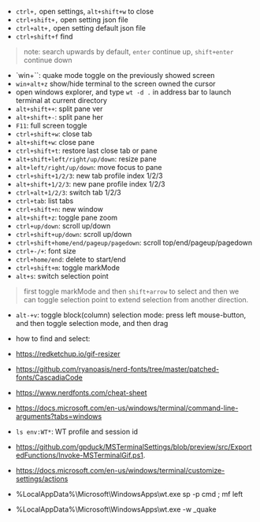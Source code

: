 * `ctrl+,` open settings, `alt+shift+w` to close
* `ctrl+shift+,` open setting json file
* `ctrl+alt+,` open setting default json file
* `ctrl+shift+f` find
> note: search upwards by default, `enter` continue up, `shift+enter` continue down
* `win+``: quake mode toggle on the previously showed screen
* `win+alt+z` show/hide terminal to the screen owned the cursor
* open windows explorer, and type `wt -d .` in address bar to launch terminal at current directory
* `alt+shift++`: split pane ver
* `alt+shift+-`: split pane her
* `F11`: full screen toggle
* `ctrl+shift+w`: close tab
* `alt+shift+w`: close pane
* `ctrl+shift+t`: restore last close tab or pane
* `alt+shift+left/right/up/down`: resize pane
* `alt+left/right/up/down`: move focus to pane
* `ctrl+shift+1/2/3`: new tab profile index 1/2/3
* `alt+shift+1/2/3`: new pane profile index 1/2/3
* `ctrl+alt+1/2/3`: switch tab 1/2/3
* `ctrl+tab`: list tabs
* `ctrl+shift+n`: new window
* `alt+shift+z`: toggle pane zoom
* `ctrl+up/down`: scroll up/down
* `ctrl+shift+up/down`: scroll up/down
* `ctrl+shift+home/end/pageup/pagedown`: scroll top/end/pageup/pagedown
* `ctrl+-/+`: font size
* `ctrl+home/end`: delete to start/end
* `ctrl+shift+m`: toggle markMode
* `alt+s`: switch selection point
> first toggle markMode and then `shift+arrow` to select and then we can toggle selection point to extend selection from another direction.
* `alt-+v`: toggle block(column) selection mode: press left mouse-button, and then toggle selection mode, and then drag
* how to find and select:
  >

* https://redketchup.io/gif-resizer
* https://github.com/ryanoasis/nerd-fonts/tree/master/patched-fonts/CascadiaCode
* https://www.nerdfonts.com/cheat-sheet
* https://docs.microsoft.com/en-us/windows/terminal/command-line-arguments?tabs=windows
* `ls env:WT*`: WT profile and session id
* https://github.com/gpduck/MSTerminalSettings/blob/preview/src/ExportedFunctions/Invoke-MSTerminalGif.ps1.
* https://docs.microsoft.com/en-us/windows/terminal/customize-settings/actions
* %LocalAppData%\Microsoft\WindowsApps\wt.exe sp -p cmd ;  mf left
* %LocalAppData%\Microsoft\WindowsApps\wt.exe -w _quake